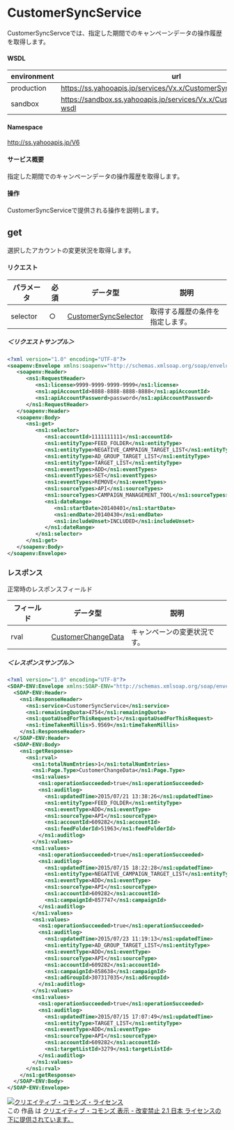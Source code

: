 # CustomerSyncService
CustomerSyncServceでは、指定した期間でのキャンペーンデータの操作履歴を取得します。
#### WSDL
| environment | url |
|---|---|
| production  | https://ss.yahooapis.jp/services/Vx.x/CustomerSyncService?wsdl|
| sandbox  | https://sandbox.ss.yahooapis.jp/services/Vx.x/CustomerSyncService?wsdl|
#### Namespace
http://ss.yahooapis.jp/V6
#### サービス概要
指定した期間でのキャンペーンデータの操作履歴を取得します。
#### 操作
CustomerSyncServiceで提供される操作を説明します。
## get
選択したアカウントの変更状況を取得します。

#### リクエスト
| パラメータ | 必須 | データ型 | 説明 | 
|---|---|---|---|
| selector | ○ | [CustomerSyncSelector](../data/CustomerSyncSelector.md) | 取得する履歴の条件を指定します。 | 
##### ＜リクエストサンプル＞
```xml
<?xml version="1.0" encoding="UTF-8"?>
<soapenv:Envelope xmlns:soapenv="http://schemas.xmlsoap.org/soap/envelope/" xmlns:ns1="http://ss.yahooapis.jp/V6">
   <soapenv:Header>
      <ns1:RequestHeader>
         <ns1:license>9999-9999-9999-9999</ns1:license>
         <ns1:apiAccountId>8888-8888-8888-8888</ns1:apiAccountId>
         <ns1:apiAccountPassword>password</ns1:apiAccountPassword>
      </ns1:RequestHeader>
   </soapenv:Header>
   <soapenv:Body>
      <ns1:get>
         <ns1:selector>
            <ns1:accountId>1111111111</ns1:accountId>
            <ns1:entityType>FEED_FOLDER</ns1:entityType>
            <ns1:entityType>NEGATIVE_CAMPAIGN_TARGET_LIST</ns1:entityType>
            <ns1:entityType>AD_GROUP_TARGET_LIST</ns1:entityType>
            <ns1:entityType>TARGET_LIST</ns1:entityType>
            <ns1:eventTypes>ADD</ns1:eventTypes>
            <ns1:eventTypes>SET</ns1:eventTypes>
            <ns1:eventTypes>REMOVE</ns1:eventTypes>
            <ns1:sourceTypes>API</ns1:sourceTypes>
            <ns1:sourceTypes>CAMPAIGN_MANAGEMENT_TOOL</ns1:sourceTypes>
            <ns1:dateRange>
               <ns1:startDate>20140401</ns1:startDate>
               <ns1:endDate>20140430</ns1:endDate>
               <ns1:includeUnset>INCLUDED</ns1:includeUnset>
            </ns1:dateRange>
         </ns1:selector>
      </ns1:get>
   </soapenv:Body>
</soapenv:Envelope>
```
### レスポンス
正常時のレスポンスフィールド

| フィールド | データ型 | 説明 | 
|---|---|---|
| rval | [CustomerChangeData](../data/CustomerChangeData.md) | キャンペーンの変更状況です。 | 

##### ＜レスポンスサンプル＞
```xml
<?xml version="1.0" encoding="UTF-8"?>
<SOAP-ENV:Envelope xmlns:SOAP-ENV="http://schemas.xmlsoap.org/soap/envelope/" xmlns:ns1="http://ss.yahooapis.jp/V6">
  <SOAP-ENV:Header>
    <ns1:ResponseHeader>
      <ns1:service>CustomerSyncService</ns1:service>
      <ns1:remainingQuota>4754</ns1:remainingQuota>
      <ns1:quotaUsedForThisRequest>1</ns1:quotaUsedForThisRequest>
      <ns1:timeTakenMillis>5.9569</ns1:timeTakenMillis>
    </ns1:ResponseHeader>
  </SOAP-ENV:Header>
  <SOAP-ENV:Body>
    <ns1:getResponse>
      <ns1:rval>
        <ns1:totalNumEntries>1</ns1:totalNumEntries>
        <ns1:Page.Type>CustomerChangeData</ns1:Page.Type>
        <ns1:values>
          <ns1:operationSucceeded>true</ns1:operationSucceeded>
          <ns1:auditlog>
            <ns1:updatedTime>2015/07/21 13:38:26</ns1:updatedTime>
            <ns1:entityType>FEED_FOLDER</ns1:entityType>
            <ns1:eventType>ADD</ns1:eventType>
            <ns1:sourceType>API</ns1:sourceType>
            <ns1:accountId>609282</ns1:accountId>
            <ns1:feedFolderId>51963</ns1:feedFolderId>
          </ns1:auditlog>
        </ns1:values>
        <ns1:values>
          <ns1:operationSucceeded>true</ns1:operationSucceeded>
          <ns1:auditlog>
            <ns1:updatedTime>2015/07/15 18:22:28</ns1:updatedTime>
            <ns1:entityType>NEGATIVE_CAMPAIGN_TARGET_LIST</ns1:entityType>
            <ns1:eventType>ADD</ns1:eventType>
            <ns1:sourceType>API</ns1:sourceType>
            <ns1:accountId>609282</ns1:accountId>
            <ns1:campaignId>857747</ns1:campaignId>
          </ns1:auditlog>
        </ns1:values>
        <ns1:values>
          <ns1:operationSucceeded>true</ns1:operationSucceeded>
          <ns1:auditlog>
            <ns1:updatedTime>2015/07/23 11:19:13</ns1:updatedTime>
            <ns1:entityType>AD_GROUP_TARGET_LIST</ns1:entityType>
            <ns1:eventType>ADD</ns1:eventType>
            <ns1:sourceType>API</ns1:sourceType>
            <ns1:accountId>609282</ns1:accountId>
            <ns1:campaignId>858638</ns1:campaignId>
            <ns1:adGroupId>307317035</ns1:adGroupId>
          </ns1:auditlog>
        </ns1:values>
        <ns1:values>
          <ns1:operationSucceeded>true</ns1:operationSucceeded>
          <ns1:auditlog>
            <ns1:updatedTime>2015/07/15 17:07:49</ns1:updatedTime>
            <ns1:entityType>TARGET_LIST</ns1:entityType>
            <ns1:eventType>ADD</ns1:eventType>
            <ns1:sourceType>API</ns1:sourceType>
            <ns1:accountId>609282</ns1:accountId>
            <ns1:targetListId>3279</ns1:targetListId>
          </ns1:auditlog>
        </ns1:values>
      </ns1:rval>
    </ns1:getResponse>
  </SOAP-ENV:Body>
</SOAP-ENV:Envelope>
```
<a rel="license" href="http://creativecommons.org/licenses/by-nd/2.1/jp/"><img alt="クリエイティブ・コモンズ・ライセンス" style="border-width:0" src="https://i.creativecommons.org/l/by-nd/2.1/jp/88x31.png" /></a><br />この 作品 は <a rel="license" href="http://creativecommons.org/licenses/by-nd/2.1/jp/">クリエイティブ・コモンズ 表示 - 改変禁止 2.1 日本 ライセンスの下に提供されています。</a>
